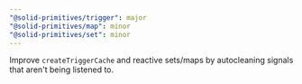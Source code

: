 ```yaml
---
"@solid-primitives/trigger": major
"@solid-primitives/map": minor
"@solid-primitives/set": minor
---
```


Improve `createTriggerCache` and reactive sets/maps by autocleaning signals that aren't being listened to.
